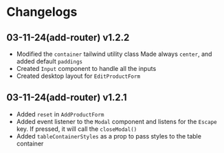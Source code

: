 # Changelogs

## 03-11-24(add-router) v1.2.2

-   Modified the `container` tailwind utility class
    Made always `center`, and added default `paddings`
-   Created `Input` component to handle all the inputs
-   Created desktop layout for `EditProductForm`

## 03-11-24(add-router) v1.2.1

-   Added `reset` in `AddProductForm`
-   Added event listener to the `Modal` component and listens for
    the `Escape` key. If pressed, it will call the `closeModal()`
-   Added `tableContainerStyles` as a prop to pass styles to the table container
